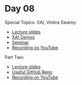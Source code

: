 # Day 08

Special Topics: XAI, Vinitra Swamy:
* [Lecture slides](ExplainableAI_VinitraSwamy.pdf)
* [XAI Demos](https://github.com/epfl-ml4ed/mlbd-2023/blob/main/lectures/week-13/13-demo-version.ipynb)
* [Seminar](TBA)
* [Recording on YouTube](TBA)

Part Two:
* [Lecture slides](TBA)
* [Useful GitHub Repo](TBA)
* [Recording on YouTube](TBA)

